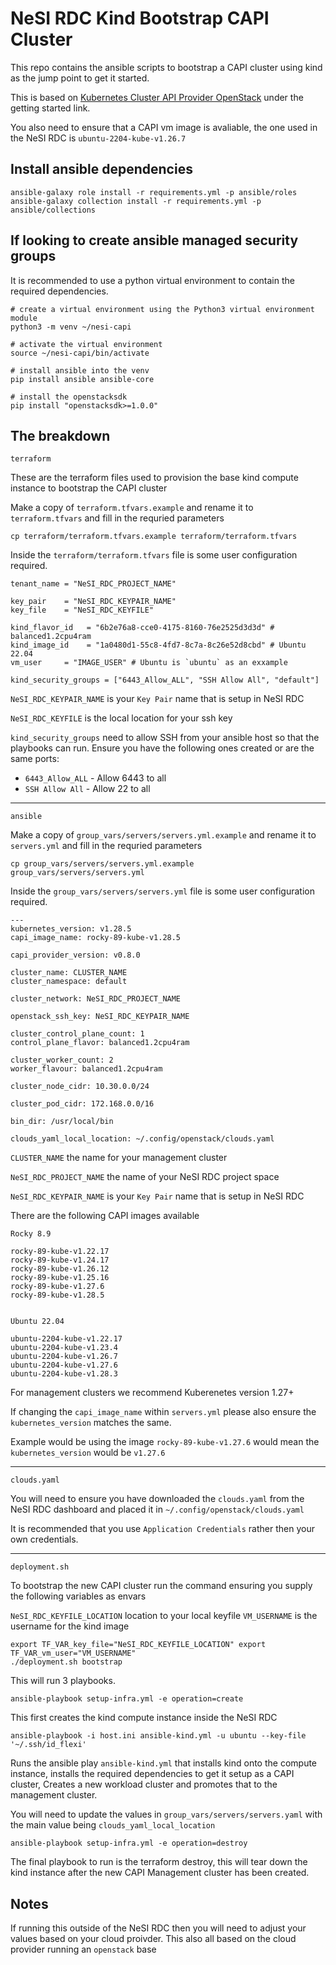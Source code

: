# NeSI RDC Kind Bootstrap CAPI Cluster

This repo contains the ansible scripts to bootstrap a CAPI cluster using kind as the jump point to get it started.

This is based on [Kubernetes Cluster API Provider OpenStack](https://cluster-api-openstack.sigs.k8s.io/) under the getting started link.

You also need to ensure that a CAPI vm image is avaliable, the one used in the NeSI RDC is `ubuntu-2204-kube-v1.26.7`

## Install ansible dependencies

``` { .sh }
ansible-galaxy role install -r requirements.yml -p ansible/roles
ansible-galaxy collection install -r requirements.yml -p ansible/collections
```

## If looking to create ansible managed security groups

It is recommended to use a python virtual environment to contain the required dependencies.

``` { .sh }
# create a virtual environment using the Python3 virtual environment module
python3 -m venv ~/nesi-capi

# activate the virtual environment
source ~/nesi-capi/bin/activate

# install ansible into the venv
pip install ansible ansible-core

# install the openstacksdk
pip install "openstacksdk>=1.0.0"
```

## The breakdown

`terraform`

These are the terraform files used to provision the base kind compute instance to bootstrap the CAPI cluster

Make a copy of `terraform.tfvars.example` and rename it to `terraform.tfvars` and fill in the requried parameters

``` { .sh }
cp terraform/terraform.tfvars.example terraform/terraform.tfvars
```

Inside the `terraform/terraform.tfvars` file is some user configuration required.

``` { .sh }
tenant_name = "NeSI_RDC_PROJECT_NAME"

key_pair    = "NeSI_RDC_KEYPAIR_NAME"
key_file    = "NeSI_RDC_KEYFILE"

kind_flavor_id   = "6b2e76a8-cce0-4175-8160-76e2525d3d3d" # balanced1.2cpu4ram
kind_image_id    = "1a0480d1-55c8-4fd7-8c7a-8c26e52d8cbd" # Ubuntu 22.04
vm_user     = "IMAGE_USER" # Ubuntu is `ubuntu` as an exxample

kind_security_groups = ["6443_Allow_ALL", "SSH Allow All", "default"]
```

`NeSI_RDC_KEYPAIR_NAME` is your `Key Pair` name that is setup in NeSI RDC

`NeSI_RDC_KEYFILE` is the local location for your ssh key

`kind_security_groups` need to allow SSH from your ansible host so that the playbooks can run. Ensure you have the following ones created or are the same ports:

- `6443_Allow_ALL` - Allow 6443 to all
- `SSH Allow All` - Allow 22 to all

---

`ansible`

Make a copy of `group_vars/servers/servers.yml.example` and rename it to `servers.yml` and fill in the requried parameters

``` { .sh }
cp group_vars/servers/servers.yml.example group_vars/servers/servers.yml
```

Inside the `group_vars/servers/servers.yml` file is some user configuration required.

``` { .sh }
---
kubernetes_version: v1.28.5
capi_image_name: rocky-89-kube-v1.28.5

capi_provider_version: v0.8.0

cluster_name: CLUSTER_NAME
cluster_namespace: default

cluster_network: NeSI_RDC_PROJECT_NAME

openstack_ssh_key: NeSI_RDC_KEYPAIR_NAME

cluster_control_plane_count: 1
control_plane_flavor: balanced1.2cpu4ram

cluster_worker_count: 2
worker_flavour: balanced1.2cpu4ram

cluster_node_cidr: 10.30.0.0/24

cluster_pod_cidr: 172.168.0.0/16

bin_dir: /usr/local/bin

clouds_yaml_local_location: ~/.config/openstack/clouds.yaml
```

`CLUSTER_NAME` the name for your management cluster

`NeSI_RDC_PROJECT_NAME` the name of your NeSI RDC project space

`NeSI_RDC_KEYPAIR_NAME` is your `Key Pair` name that is setup in NeSI RDC

There are the following CAPI images available

``` { .sh }
Rocky 8.9

rocky-89-kube-v1.22.17
rocky-89-kube-v1.24.17
rocky-89-kube-v1.26.12
rocky-89-kube-v1.25.16
rocky-89-kube-v1.27.6
rocky-89-kube-v1.28.5


Ubuntu 22.04

ubuntu-2204-kube-v1.22.17
ubuntu-2204-kube-v1.23.4
ubuntu-2204-kube-v1.26.7
ubuntu-2204-kube-v1.27.6
ubuntu-2204-kube-v1.28.3
```

For management clusters we recommend Kuberenetes version 1.27+

If changing the `capi_image_name` within `servers.yml` please also ensure the `kubernetes_version` matches the same.

Example would be using the image `rocky-89-kube-v1.27.6` would mean the `kubernetes_version` would be `v1.27.6`

---

`clouds.yaml`

You will need to ensure you have downloaded the `clouds.yaml` from the NeSI RDC dashboard and placed it in `~/.config/openstack/clouds.yaml`

It is recommended that you use `Application Credentials` rather then your own credentials.

---

`deployment.sh`

To bootstrap the new CAPI cluster run the command ensuring you supply the following variables as envars

`NeSI_RDC_KEYFILE_LOCATION` location to your local keyfile
`VM_USERNAME` is the username for the kind image

``` { .sh }
export TF_VAR_key_file="NeSI_RDC_KEYFILE_LOCATION" export TF_VAR_vm_user="VM_USERNAME"
./deployment.sh bootstrap
```

This will run 3 playbooks.

`ansible-playbook setup-infra.yml -e operation=create`

This first creates the kind compute instance inside the NeSI RDC

`ansible-playbook -i host.ini ansible-kind.yml -u ubuntu --key-file '~/.ssh/id_flexi'`

Runs the ansible play `ansible-kind.yml` that installs kind onto the compute instance, installs the required dependencies to get it setup as a CAPI cluster, Creates a new workload cluster and promotes that to the management cluster.

You will need to update the values in `group_vars/servers/servers.yaml` with the main value being `clouds_yaml_local_location`

`ansible-playbook setup-infra.yml -e operation=destroy`

The final playbook to run is the terraform destroy, this will tear down the kind instance after the new CAPI Management cluster has been created.

## Notes

If running this outside of the NeSI RDC then you will need to adjust your values based on your cloud proivder. This also all based on the cloud provider running an `openstack` base
